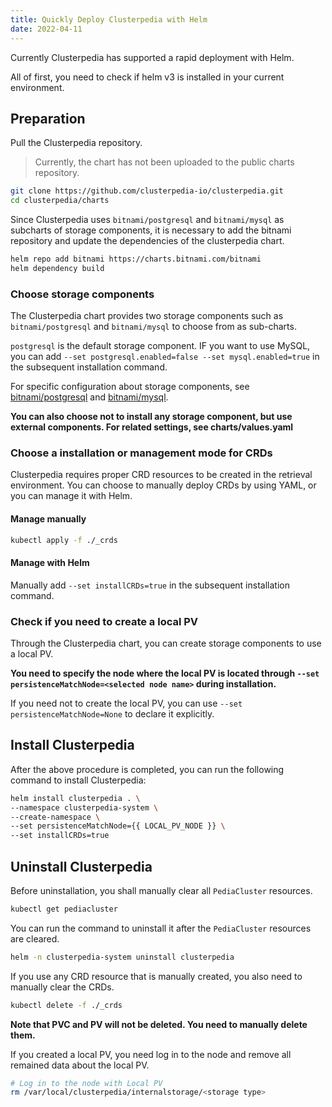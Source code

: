 ```yaml
---
title: Quickly Deploy Clusterpedia with Helm
date: 2022-04-11
---
```

<!--当前 Clusterpedia 已经支持通过 Helm 来快速部署。-->
Currently Clusterpedia has supported a rapid deployment with Helm.

<!--首先需要保证当前环境已经安装 helm v3。-->
All of first, you need to check if helm v3 is installed in your current environment.

<!--
## 准备阶段
拉取 Clusterpedia 仓库代码。
> 当前暂时还未将 chart 上传至 charts 公共仓库。
-->
## Preparation

Pull the Clusterpedia repository.

> Currently, the chart has not been uploaded to the public charts repository.

```bash
git clone https://github.com/clusterpedia-io/clusterpedia.git
cd clusterpedia/charts
```

<!--
由于 clusterpedia 使用 `bitnami/postgresql` 和 `bitnami/mysql` 作为存储组件子 chart，
所以需要添加 bitnami 仓库，并更新 clusterpedia chart 的依赖。
-->
Since Clusterpedia uses `bitnami/postgresql` and `bitnami/mysql` as subcharts of storage components, it is necessary to add the bitnami repository and update the dependencies of the clusterpedia chart.

```bash
helm repo add bitnami https://charts.bitnami.com/bitnami
helm dependency build
```

<!--
### 选择存储组件
Clusterpedia Chart 通过子 chart 的方式，提供了 `bitnami/postgresql` 和 `bitnami/mysql` 两款存储组件可供选择。
`postgresql` 为默认的存储组件，如果想要使用 MySQL，那么在后续安装命令中添加 `--set postgresql.enabled=false --set mysql.enabled=true`
更多关于存储组件的配置，可以参考 [bitnami/postgresql](https://github.com/bitnami/charts/tree/master/bitnami/postgresql) 和 [bitnami/mysql](https://github.com/bitnami/charts/tree/master/bitnami/mysql)。
**用户也可以选择不安装存储组件，而是使用外部组件，相关设置可以参考 charts/values.yaml**
-->
### Choose storage components

The Clusterpedia chart provides two storage components such as `bitnami/postgresql` and `bitnami/mysql` to choose from as sub-charts.

`postgresql` is the default storage component. IF you want to use MySQL, you can add `--set postgresql.enabled=false --set mysql.enabled=true` in the subsequent installation command.

For specific configuration about storage components, see [bitnami/postgresql](https://github.com/bitnami/charts/tree/master/bitnami/postgresql) and [bitnami/mysql](https://github.com/bitnami/charts/tree/master/bitnami/mysql).

**You can also choose not to install any storage component, but use external components. For related settings, see charts/values.yaml**

<!--
### 选择 CRD 的安装/管理方式
clusterpedia 要求环境中创建相应的 CRD 资源，可以选择手动部署 CRD YAML，也可以在 Helm 中管理。
#### 手动管理
-->
### Choose a installation or management mode for CRDs

Clusterpedia requires proper CRD resources to be created in the retrieval environment. You can choose to manually deploy CRDs by using YAML, or you can manage it with Helm.

#### Manage manually

```bash
kubectl apply -f ./_crds
```

<!--
#### 使用 Helm 管理
在后续安装命令中需要手动添加 `--set installCRDs=true` 即可。

### 决定是否需要创建 Local PV
Clusterpedia Chart 可以为用户创建存储组件使用 Local PV。
**用户在安装时需要通过 `--set persistenceMatchNode=<selected node name>` 来指定 Local PV 所在节点。**
如果用户不需要创建 Local PV，那么需要使用 `--set persistenceMatchNode=None` 显式声明。

## 安装 Clusterpedia
经过上述决策后，用户可以进行安装：
-->
#### Manage with Helm

Manually add `--set installCRDs=true` in the subsequent installation command.

### Check if you need to create a local PV

Through the Clusterpedia chart, you can create storage components to use a local PV.

**You need to specify the node where the local PV is located through `--set persistenceMatchNode=<selected node name>` during installation.**

If you need not to create the local PV, you can use `--set persistenceMatchNode=None` to declare it explicitly.

## Install Clusterpedia

After the above procedure is completed, you can run the following command to install Clusterpedia:

```bash
helm install clusterpedia . \
--namespace clusterpedia-system \
--create-namespace \
--set persistenceMatchNode={{ LOCAL_PV_NODE }} \
--set installCRDs=true
```

<!--
## 卸载 Clusterpedia
在卸载 Clusterpedia 前需要手动清理所有 `PediaCluster` 资源。
-->
## Uninstall Clusterpedia

Before uninstallation, you shall manually clear all `PediaCluster` resources.

```bash
kubectl get pediacluster
```

<!--`PediaCluster` 清理完成后就可以执行卸载命令。-->
You can run the command to uninstall it after the `PediaCluster` resources are cleared.

```bash
helm -n clusterpedia-system uninstall clusterpedia
```
<!--如果用户使用手动创建的 CRD 资源，那么同样也需要手动清理 CRD。-->
If you use any CRD resource that is manually created, you also need to manually clear the CRDs.

```bash
kubectl delete -f ./_crds
```

<!--
**注意 PVC 和 PV 并不会删除，用户需要手动删除。**
如果创建了 Local PV，那么还需要进入相应节点，清理 Local PV 的遗留数据。
-->
**Note that PVC and PV will not be deleted. You need to manually delete them.**

If you created a local PV, you need log in to the node and remove all remained data about the local PV.

```bash
# Log in to the node with Local PV
rm /var/local/clusterpedia/internalstorage/<storage type>
```
